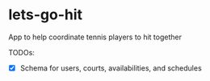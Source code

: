 # lets-go-hit

App to help coordinate tennis players to hit together

TODOs:

- [x] Schema for users, courts, availabilities, and schedules
